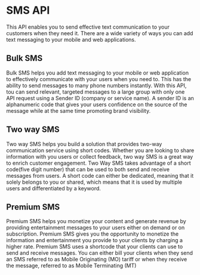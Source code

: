 # SMS API

This API enables you to send effective text communication to your customers when they need it. There are a wide variety of ways you can add text messaging to your mobile and web applications.

## Bulk SMS

Bulk SMS helps you add text messaging to your mobile or web application to effectively communicate with your users when you need to. This has the ability to send messages to many phone numbers instantly. With this API, tou can send relevant, targeted messages to a large group with only one API request using a Sender ID (company or service name). A sender ID is an alphanumeric code that gives your users confidence on the source of the message while at the same time promoting brand visibility.

## Two way SMS

Two way SMS helps you build a solution that provides two-way communication service using short codes. Whether you are looking to share information with you users or collect feedback, two way SMS is a great way to enrich customer engagement. Two Way SMS takes advantage of a short code(five digit number) that can be used to both send and receive messages from users. A short code can either be dedicated, meaning that it solely belongs to you or shared, which means that it is used by multiple users and differentiated by a keyword.

## Premium SMS

Premium SMS helps you monetize your content and generate revenue by providing entertainment messages to your users either on demand or on subscription. Premium SMS gives you the opportunity to monetize the information and entertainment you provide to your clients by charging a higher rate. Premium SMS uses a shortcode that your clients can use to send and receive messages. You can either bill your clients when they send an SMS referred to as Mobile Originating (MO) tariff or when they receive the message, referred to as Mobile Terminating (MT)
